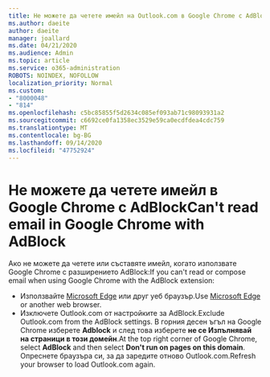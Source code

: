 ```yaml
---
title: Не можете да четете имейл на Outlook.com в Google Chrome с AdBlock
ms.author: daeite
author: daeite
manager: joallard
ms.date: 04/21/2020
ms.audience: Admin
ms.topic: article
ms.service: o365-administration
ROBOTS: NOINDEX, NOFOLLOW
localization_priority: Normal
ms.custom:
- "8000048"
- "814"
ms.openlocfilehash: c5bc85855f5d2634c085ef093ab71c98093931a2
ms.sourcegitcommit: c6692ce0fa1358ec3529e59ca0ecdfdea4cdc759
ms.translationtype: MT
ms.contentlocale: bg-BG
ms.lasthandoff: 09/14/2020
ms.locfileid: "47752924"
---
```

# <a name="cant-read-email-in-google-chrome-with-adblock"></a><span data-ttu-id="db6ae-102">Не можете да четете имейл в Google Chrome с AdBlock</span><span class="sxs-lookup"><span data-stu-id="db6ae-102">Can't read email in Google Chrome with AdBlock</span></span>

<span data-ttu-id="db6ae-103">Ако не можете да четете или съставяте имейл, когато използвате Google Chrome с разширението AdBlock:</span><span class="sxs-lookup"><span data-stu-id="db6ae-103">If you can't read or compose email when using Google Chrome with the AdBlock extension:</span></span>

- <span data-ttu-id="db6ae-104">Използвайте [Microsoft Edge](https://go.microsoft.com/fwlink/p/?linkid=2001503&amp;clcid=0x409) или друг уеб браузър.</span><span class="sxs-lookup"><span data-stu-id="db6ae-104">Use [Microsoft Edge](https://go.microsoft.com/fwlink/p/?linkid=2001503&amp;clcid=0x409) or another web browser.</span></span>
- <span data-ttu-id="db6ae-105">Изключете Outlook.com от настройките за AdBlock.</span><span class="sxs-lookup"><span data-stu-id="db6ae-105">Exclude Outlook.com from the AdBlock settings.</span></span> <span data-ttu-id="db6ae-106">В горния десен ъгъл на Google Chrome изберете **Adblock** и след това изберете **не се Изпълнявай на страници в този домейн**.</span><span class="sxs-lookup"><span data-stu-id="db6ae-106">At the top right corner of Google Chrome, select **AdBlock** and then select **Don't run on pages on this domain**.</span></span> <span data-ttu-id="db6ae-107">Опреснете браузъра си, за да заредите отново Outlook.com.</span><span class="sxs-lookup"><span data-stu-id="db6ae-107">Refresh your browser to load Outlook.com again.</span></span>